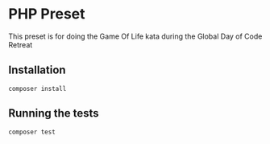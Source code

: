# PHP Preset

This preset is for doing the Game Of Life kata during the Global Day of Code Retreat

## Installation

```
composer install
```

## Running the tests

```
composer test
```
